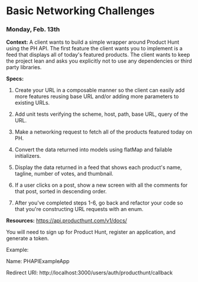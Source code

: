 # Basic Networking Challenges
### Monday, Feb. 13th

**Context:** A client wants to build a simple wrapper around Product Hunt using the PH API. The first feature the client wants you to implement is a feed that displays all of today's featured products. The client wants to keep the project lean and asks you explicitly not to use any dependencies or third party libraries.

**Specs:**

1. Create your URL in a composable manner so the client can easily add more features reusing base URL and/or adding more parameters to existing URLs.

2. Add unit tests verifying the scheme, host, path, base URL, query of the URL.

3. Make a networking request to fetch all of the products featured today on PH.

4. Convert the data returned into models using flatMap and failable initializers.

5. Display the data returned in a feed that shows each product's name, tagline, number of votes, and thumbnail.

6. If a user clicks on a post, show a new screen with all the comments for that post, sorted in descending order.

7. After you've completed steps 1-6, go back and refactor your code so that you're constructing URL requests with an enum.

**Resources:**
https://api.producthunt.com/v1/docs/

You will need to sign up for Product Hunt, register an application, and generate a token.

Example:

Name: PHAPIExampleApp

Redirect URI: http://localhost:3000/users/auth/producthunt/callback
